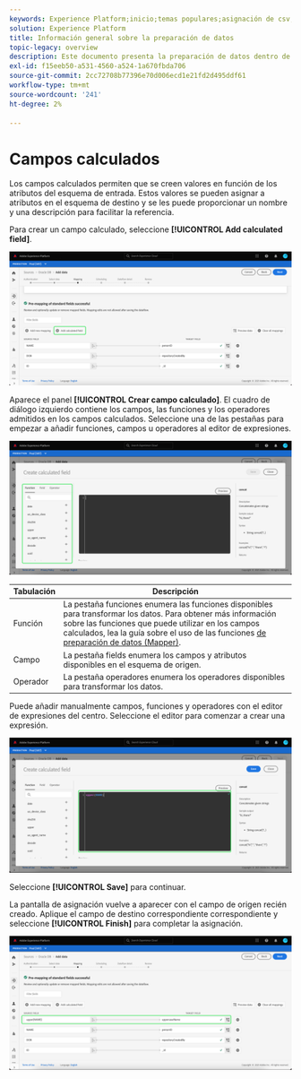 ```yaml
---
keywords: Experience Platform;inicio;temas populares;asignación de csv;asignación de archivo csv;asignación de archivo csv a xdm;asignación de csv a xdm;guía de ui;asignador;asignación;preparación de datos;preparación de datos;preparación de datos;
solution: Experience Platform
title: Información general sobre la preparación de datos
topic-legacy: overview
description: Este documento presenta la preparación de datos dentro de Adobe Experience Platform.
exl-id: f15eeb50-a531-4560-a524-1a670fbda706
source-git-commit: 2cc72708b77396e70d006ecd1e21fd2d495ddf61
workflow-type: tm+mt
source-wordcount: '241'
ht-degree: 2%

---
```



# Campos calculados

Los campos calculados permiten que se creen valores en función de los atributos del esquema de entrada. Estos valores se pueden asignar a atributos en el esquema de destino y se les puede proporcionar un nombre y una descripción para facilitar la referencia.

Para crear un campo calculado, seleccione **[!UICONTROL Add calculated field]**.

![](./images/calculated-fields/add-calculated-field.png)

Aparece el panel **[!UICONTROL Crear campo calculado]**. El cuadro de diálogo izquierdo contiene los campos, las funciones y los operadores admitidos en los campos calculados. Seleccione una de las pestañas para empezar a añadir funciones, campos u operadores al editor de expresiones.

![](./images/calculated-fields/create-calculated-field.png)

| Tabulación | Descripción |
| --- | ----------- |
| Función | La pestaña funciones enumera las funciones disponibles para transformar los datos. Para obtener más información sobre las funciones que puede utilizar en los campos calculados, lea la guía sobre el uso de las funciones [de preparación de datos (Mapper)](./functions.md). |
| Campo | La pestaña fields enumera los campos y atributos disponibles en el esquema de origen. |
| Operador | La pestaña operadores enumera los operadores disponibles para transformar los datos. |

Puede añadir manualmente campos, funciones y operadores con el editor de expresiones del centro. Seleccione el editor para comenzar a crear una expresión.

![](./images/calculated-fields/write-calculated-field.png)

Seleccione **[!UICONTROL Save]** para continuar.

La pantalla de asignación vuelve a aparecer con el campo de origen recién creado. Aplique el campo de destino correspondiente correspondiente y seleccione **[!UICONTROL Finish]** para completar la asignación.

![](./images/calculated-fields/new-calculated-field.png)